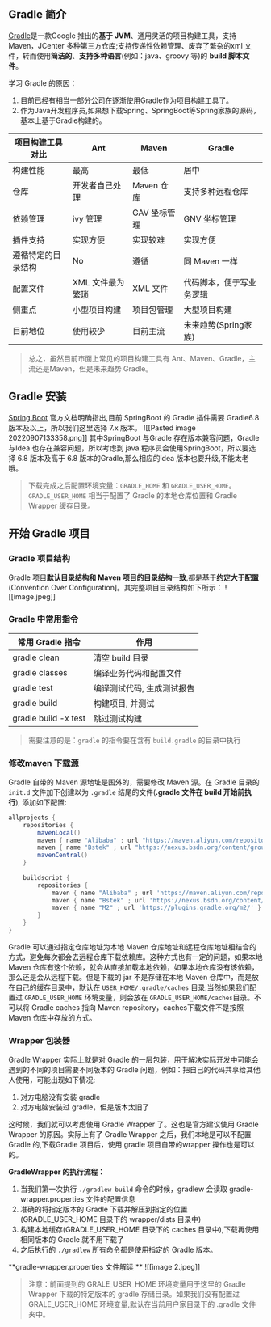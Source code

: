 ## Gradle 简介
[Gradle](https://gradle.org/)是一款Google 推出的**基于 JVM**、通用灵活的项目构建工具，支持 Maven，JCenter 多种第三方仓库;支持传递性依赖管理、废弃了繁杂的xml 文件，转而使用**简洁的**、**支持多种语言**(例如：java、groovy 等)的 **build 脚本文件**。

学习 Gradle 的原因：
1.  目前已经有相当一部分公司在逐渐使用Gradle作为项目构建工具了。
2.  作为Java开发程序员,如果想下载Spring、SpringBoot等Spring家族的源码，基本上基于Gradle构建的。

| 项目构建工具对比   | Ant              | Maven        | Gradle                   |
| ------------------ | ---------------- | ------------ | ------------------------ |
| 构建性能           | 最高             | 最低         | 居中                     |
| 仓库               | 开发者自己处理   | Maven 仓库   | 支持多种远程仓库         |
| 依赖管理           | ivy 管理         | GAV 坐标管理 | GNV 坐标管理             |
| 插件支持           | 实现方便         | 实现较难     | 实现方便                 |
| 遵循特定的目录结构 | No               | 遵循         | 同 Maven 一样            |
| 配置文件           | XML 文件最为繁琐 | XML 文件     | 代码脚本，便于写业务逻辑 |
| 侧重点             | 小型项目构建     | 项目包管理   | 大型项目构建             |
| 目前地位           | 使用较少         | 目前主流     | 未来趋势(Spring家族)     | 

> <font weight="500">总之，虽然目前市面上常见的项目构建工具有 Ant、Maven、Gradle，主流还是Maven，但是未来趋势 Gradle。</font>

## Gradle 安装
[Spring Boot](https://docs.spring.io/spring-boot/docs/2.5.0/gradle-plugin/reference/htmlsingle/#getting-started) 官方文档明确指出,目前 SpringBoot 的 Gradle 插件需要 Gradle6.8 版本及以上，所以我们这里选择 7.x 版本。
![[Pasted image 20220907133358.png]]
其中SpringBoot 与Gradle 存在版本兼容问题，Gradle 与Idea 也存在兼容问题，所以考虑到 java 程序员会使用SpringBoot，所以要选择 6.8 版本及高于 6.8 版本的Gradle,那么相应的idea 版本也要升级,不能太老哦。

> 下载完成之后配置环境变量：`GRADLE_HOME` 和 `GRADLE_USER_HOME`。`GRADLE_USER_HOME` 相当于配置了 Gradle 的本地仓库位置和 Gradle Wrapper 缓存目录。


## 开始 Gradle 项目
### Gradle 项目结构
Gradle 项目**默认目录结构和 Maven 项目的目录结构一致**,都是基于**约定大于配置** (Convention Over Configuration]。其完整项目目录结构如下所示：
![[image.jpeg]]

### Gradle 中常用指令
| 常用 Gradle 指令     | 作用                       |
| -------------------- | -------------------------- |
| gradle clean         | 清空 build 目录            |
| gradle classes       | 编译业务代码和配置文件     |
| gradle test          | 编译测试代码, 生成测试报告 |
| gradle build         | 构建项目, 并测试           |
| gradle build -x test | 跳过测试构建               |

> 需要注意的是：`gradle` 的指令要在含有 `build.gradle` 的目录中执行

### 修改maven 下载源
Gradle 自带的 Maven 源地址是国外的，需要修改 Maven 源。在 Gradle 目录的 `init.d` 文件加下创建以为 `.gradle` 结尾的文件(**.gradle 文件在 build 开始前执行**), 添加如下配置:
```groovy
allprojects {
    repositories {
        mavenLocal()
        maven { name "Alibaba" ; url "https://maven.aliyun.com/repository/public" } 
        maven { name "Bstek" ; url "https://nexus.bsdn.org/content/groups/public/" } 
        mavenCentral()
    }
    
    buildscript {
        repositories {
            maven { name "Alibaba" ; url 'https://maven.aliyun.com/repository/public' } 
            maven { name "Bstek" ; url 'https://nexus.bsdn.org/content/groups/public/' } 
            maven { name "M2" ; url 'https://plugins.gradle.org/m2/' }
        }
    }
}
```

Gradle 可以通过指定仓库地址为本地 Maven 仓库地址和远程仓库地址相结合的方式，避免每次都会去远程仓库下载依赖库。这种方式也有一定的问题，如果本地 Maven 仓库有这个依赖，就会从直接加载本地依赖，如果本地仓库没有该依赖，那么还是会从远程下载。但是下载的 jar 不是存储在本地 Maven 仓库中，而是放在自己的缓存目录中，默认在 `USER_HOME/.gradle/caches` 目录,当然如果我们配置过 `GRADLE_USER_HOME` 环境变量，则会放在 `GRADLE_USER_HOME/caches`目录。不可以将 Gradle caches 指向 Maven repository，caches下载文件不是按照 Maven 仓库中存放的方式。

### Wrapper 包装器
Gradle Wrapper 实际上就是对 Gradle 的一层包装，用于解决实际开发中可能会遇到的不同的项目需要不同版本的 Gradle 问题，例如：把自己的代码共享给其他人使用，可能出现如下情况:
1.  对方电脑没有安装 gradle
2.  对方电脑安装过 gradle，但是版本太旧了

这时候，我们就可以考虑使用 Gradle Wrapper 了。这也是官方建议使用 Gradle Wrapper 的原因。实际上有了 Gradle Wrapper 之后，我们本地是可以不配置 Gradle 的,下载Gradle 项目后，使用 gradle 项目自带的wrapper 操作也是可以的。

**GradleWrapper 的执行流程：**
1.  当我们第一次执行 `./gradlew build` 命令的时候，gradlew 会读取 gradle-wrapper.properties 文件的配置信息
2.  准确的将指定版本的 Gradle 下载并解压到指定的位置(GRADLE_USER_HOME 目录下的 wrapper/dists 目录中)
3. 构建本地缓存(GRADLE_USER_HOME 目录下的 caches 目录中),下载再使用相同版本的 Gradle 就不用下载了
4. 之后执行的 `./gradlew` 所有命令都是使用指定的 Gradle 版本。

**gradle-wrapper.properties 文件解读 **
![[image 2.jpeg]]
> 注意：前面提到的 GRALE_USER_HOME 环境变量用于这里的 Gradle Wrapper 下载的特定版本的 gradle 存储目录。如果我们没有配置过GRALE_USER_HOME 环境变量,默认在当前用户家目录下的 .gradle 文件夹中。